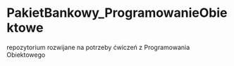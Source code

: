 # PakietBankowy_ProgramowanieObiektowe
repozytorium rozwijane na potrzeby ćwiczeń z Programowania Obiektowego
